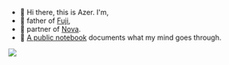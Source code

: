 

- 👋 Hi there, this is Azer. I'm,
- 👶 father of [Fuji](https://kodfabrik.com/photo/50260394251),
- 👫 partner of [Nova](https://novatogatorop.com/).
- 🦉 [A public notebook](https://github.com/azer/notebook) documents what my mind goes through.



[![](https://live.staticflickr.com/3927/32594055403_722be0e5e1_h.jpg)](https://kodfabrik.com/photography)



<!--
**azer/azer** is a ✨ _special_ ✨ repository because its `README.md` (this file) appears on your GitHub profile.

Here are some ideas to get you started:

- 🔭 I’m currently working on ...
- 🌱 I’m currently learning ...
- 👯 I’m looking to collaborate on ...
- 🤔 I’m looking for help with ...
- 💬 Ask me about ...
- 📫 How to reach me: ...
- 😄 Pronouns: ...
- ⚡ Fun fact: ...
-->
